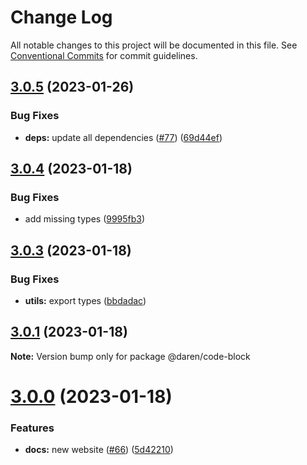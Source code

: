 # Change Log

All notable changes to this project will be documented in this file.
See [Conventional Commits](https://conventionalcommits.org) for commit guidelines.

## [3.0.5](https://github.com/darenmalfait/darenui/compare/@daren/code-block@3.0.4...@daren/code-block@3.0.5) (2023-01-26)


### Bug Fixes

* **deps:** update all dependencies ([#77](https://github.com/darenmalfait/darenui/issues/77)) ([69d44ef](https://github.com/darenmalfait/darenui/commit/69d44ef9d89e649d145e5094702d19d992c00277))





## [3.0.4](https://github.com/darenmalfait/darenui/compare/@daren/code-block@3.0.3...@daren/code-block@3.0.4) (2023-01-18)


### Bug Fixes

* add missing types ([9995fb3](https://github.com/darenmalfait/darenui/commit/9995fb35e1e6a95a4b33be2ee140ec3fc7486b8d))





## [3.0.3](https://github.com/darenmalfait/darenui/compare/@daren/code-block@3.0.1...@daren/code-block@3.0.3) (2023-01-18)


### Bug Fixes

* **utils:** export types ([bbdadac](https://github.com/darenmalfait/darenui/commit/bbdadace754fa21cae5ed7e7fe4e249ab7143bc6))





## [3.0.1](https://github.com/darenmalfait/darenui/compare/@daren/code-block@3.0.0...@daren/code-block@3.0.1) (2023-01-18)

**Note:** Version bump only for package @daren/code-block





# [3.0.0](https://github.com/darenmalfait/darenui/compare/@daren/code-block@2.2.9...@daren/code-block@3.0.0) (2023-01-18)


### Features

* **docs:** new website ([#66](https://github.com/darenmalfait/darenui/issues/66)) ([5d42210](https://github.com/darenmalfait/darenui/commit/5d42210b72e68561a03b891fec5c255fbba5f274))
